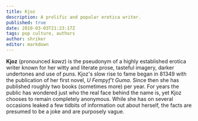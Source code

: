 ```yaml
---
title: Kjoz
description: A prolific and popular erotica writer.
published: true
date: 2010-03-03T21:23:17Z
tags: pop culture, authors
author: shriker
editor: markdown
---
```


**Kjoz** (pronounced *kawz*) is the pseudonym of a highly established erotica writer known for her witty and literate prose, tasteful imagery, darker undertones and use of puns. Kjoz's slow rise to fame began in 81349 with the publication of her first novel, *U Fempyf't Guma*. Since then she has published roughly two books (sometimes more) per year. For years the public has wondered just who the real face behind the name is, yet Kjoz chooses to remain completely anonymous. While she has on several occasions leaked a few tidbits of information out about herself, the facts are presumed to be a joke and are purposely vague.